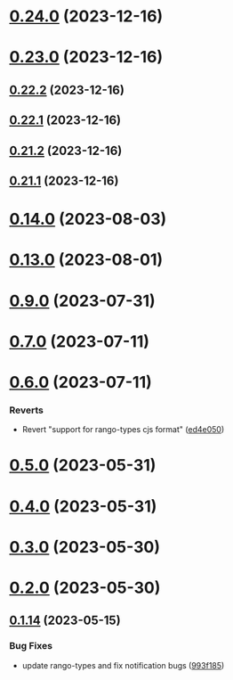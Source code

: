 # [0.24.0](https://github.com/yeager-eren/rango-client/compare/provider-keplr@0.23.0...provider-keplr@0.24.0) (2023-12-16)



# [0.23.0](https://github.com/yeager-eren/rango-client/compare/provider-keplr@0.22.2...provider-keplr@0.23.0) (2023-12-16)



## [0.22.2](https://github.com/yeager-eren/rango-client/compare/provider-keplr@0.22.1...provider-keplr@0.22.2) (2023-12-16)



## [0.22.1](https://github.com/yeager-eren/rango-client/compare/provider-keplr@0.21.2...provider-keplr@0.22.1) (2023-12-16)



## [0.21.2](https://github.com/yeager-eren/rango-client/compare/provider-keplr@0.21.1-next.68...provider-keplr@0.21.2) (2023-12-16)



## [0.21.1](https://github.com/yeager-eren/rango-client/compare/provider-keplr@0.22.0...provider-keplr@0.21.1) (2023-12-16)



# [0.14.0](https://github.com/rango-exchange/rango-client/compare/provider-keplr@0.13.0...provider-keplr@0.14.0) (2023-08-03)



# [0.13.0](https://github.com/rango-exchange/rango-client/compare/provider-keplr@0.12.0...provider-keplr@0.13.0) (2023-08-01)



# [0.9.0](https://github.com/rango-exchange/rango-client/compare/provider-keplr@0.8.0...provider-keplr@0.9.0) (2023-07-31)



# [0.7.0](https://github.com/rango-exchange/rango-client/compare/provider-keplr@0.6.0...provider-keplr@0.7.0) (2023-07-11)



# [0.6.0](https://github.com/rango-exchange/rango-client/compare/provider-keplr@0.5.0...provider-keplr@0.6.0) (2023-07-11)


### Reverts

* Revert "support for rango-types cjs format" ([ed4e050](https://github.com/rango-exchange/rango-client/commit/ed4e050bfc0dcde7aeffa6b0d73b02080a5721eb))



# [0.5.0](https://github.com/rango-exchange/rango-client/compare/provider-keplr@0.4.0...provider-keplr@0.5.0) (2023-05-31)



# [0.4.0](https://github.com/rango-exchange/rango-client/compare/provider-keplr@0.3.0...provider-keplr@0.4.0) (2023-05-31)



# [0.3.0](https://github.com/rango-exchange/rango-client/compare/provider-keplr@0.2.0...provider-keplr@0.3.0) (2023-05-30)



# [0.2.0](https://github.com/rango-exchange/rango-client/compare/provider-keplr@0.1.15...provider-keplr@0.2.0) (2023-05-30)



## [0.1.14](https://github.com/rango-exchange/rango-client/compare/provider-keplr@0.1.13...provider-keplr@0.1.14) (2023-05-15)


### Bug Fixes

* update rango-types and fix notification bugs ([993f185](https://github.com/rango-exchange/rango-client/commit/993f185e0b8c5e5e15a2c65ba2d85d1f9c8daa90))



